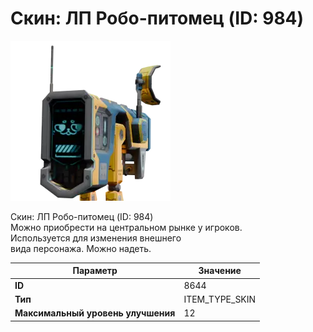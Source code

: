 # Скин: ЛП Робо-питомец (ID: 984)

![Item Image](../img/8644.webp?raw=true)

Скин: ЛП Робо-питомец (ID: 984)<br>Можно приобрести на центральном рынке у игроков.<br>Используется для изменения внешнего<br>вида персонажа. Можно надеть.


| Параметр | Значение |
|----------|----------|
| **ID** | 8644 |
| **Тип** | ITEM_TYPE_SKIN |
| **Максимальный уровень улучшения** | 12 |

